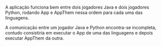 A aplicação funciona bem entre dois jogadores Java e dois jogadores Python, rodando App e AppThem nessa ordem para cada uma das linguagens.

A comunicação entre um jogador Java e Python encontra-se incompleta, contudo consistiria em executar o App de uma das linguagens e depois executar AppThem da outra.